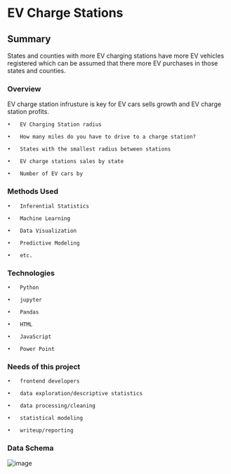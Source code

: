 # EV Charge Stations


## Summary

  States and counties with more EV charging stations have more EV vehicles registered which can be assumed that there more EV purchases in those states and counties.
  
  ### Overview
  
  EV charge station infrusture is key for EV cars sells growth and EV charge station profits.
  
    •	EV Charging Station radius

    •	How many miles do you have to drive to a charge station?

    •	States with the smallest radius between stations

    •	EV charge stations sales by state

    •	Number of EV cars by
   
### Methods Used

    •	Inferential Statistics

    •	Machine Learning

    •	Data Visualization

    •	Predictive Modeling

    •	etc.

### Technologies

    •	Python

    •	jupyter

    •	Pandas

    •	HTML

    •	JavaScript

    •	Power Point
   
 ### Needs of this project
 
    •	frontend developers

    •	data exploration/descriptive statistics

    •	data processing/cleaning

    •	statistical modeling

    •	writeup/reporting
    
    
 ### Data Schema
 
 ![image](https://user-images.githubusercontent.com/96215773/170393177-88a51945-8a4e-4f2f-b436-e5ed787b315f.png)




